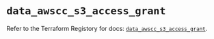 # `data_awscc_s3_access_grant`

Refer to the Terraform Registory for docs: [`data_awscc_s3_access_grant`](https://registry.terraform.io/providers/hashicorp/awscc/0.70.0/docs/data-sources/s3_access_grant).

